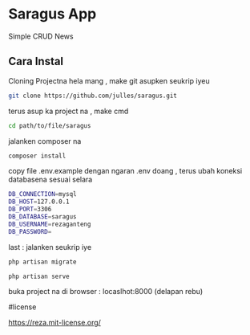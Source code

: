 # Saragus App

Simple CRUD News

## Cara Instal



Cloning Projectna hela mang , make git asupken seukrip iyeu

``` sh
git clone https://github.com/julles/saragus.git
```

terus asup ka project na , make cmd 
``` sh
cd path/to/file/saragus
```

 jalanken composer na 
``` sh
composer install
```

copy file .env.example dengan ngaran .env doang , terus ubah koneksi databasena sesuai selara
``` sh
DB_CONNECTION=mysql
DB_HOST=127.0.0.1
DB_PORT=3306
DB_DATABASE=saragus
DB_USERNAME=rezaganteng
DB_PASSWORD=
```

last : 
jalanken seukrip iye 
``` sh
php artisan migrate
```
``` sh
php artisan serve
```

buka project na di browser : locaslhot:8000 (delapan rebu)

#license

https://reza.mit-license.org/
